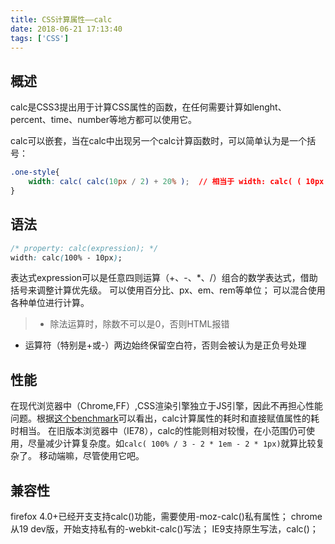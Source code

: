 ```yaml
---
title: CSS计算属性——calc
date: 2018-06-21 17:13:40
tags: ['CSS']
---
```


## 概述
calc是CSS3提出用于计算CSS属性的函数，在任何需要计算如lenght、percent、time、number等地方都可以使用它。

calc可以嵌套，当在calc中出现另一个calc计算函数时，可以简单认为是一个括号：
```css
.one-style{
    width: calc( calc(10px / 2) + 20% );  // 相当于 width: calc( ( 10px / 2 ) + 20% );
}
```

## 语法
```css
/* property: calc(expression); */
width: calc(100% - 10px);
```
表达式expression可以是任意四则运算（+、-、*、/）组合的数学表达式，借助括号来调整计算优先级。
可以使用百分比、px、em、rem等单位；
可以混合使用各种单位进行计算。

> * 除法运算时，除数不可以是0，否则HTML报错
* 运算符（特别是+或-）两边始终保留空白符，否则会被认为是正负号处理

## 性能
在现代浏览器中（Chrome,FF）,CSS渲染引擎独立于JS引擎，因此不再担心性能问题。根据[这个benchmark](https://jsperf.com/css-calc-benchmarking)可以看出，calc计算属性的耗时和直接赋值属性的耗时相当。
在旧版本浏览器中（IE78），calc的性能则相对较慢，在小范围仍可使用，尽量减少计算复杂度。如`calc( 100% / 3 - 2 * 1em - 2 * 1px)`就算比较复杂了。
移动端嘛，尽管使用它吧。

## 兼容性
firefox 4.0+已经开支支持calc()功能，需要使用-moz-calc()私有属性；
chrome从19 dev版，开始支持私有的-webkit-calc()写法；
IE9支持原生写法，calc()；

